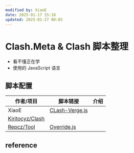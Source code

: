 ```yaml
---
modified by: XiaoE
date: 2025-01-17 15:18
updated: 2025-01-27 00:03
---
```

# Clash.Meta & Clash 脚本整理
- 看不懂正在学
- 使用的 JavaScript 语言

## 脚本配置

| 作者/项目                                                 | 脚本链接                                                                                                           | 介绍  |
| ----------------------------------------------------- | -------------------------------------------------------------------------------------------------------------- | --- |
| XiaoE                                                 | [CLash-Verge.js](https://raw.githubusercontent.com/LaolunsiG/PCR/refs/heads/main/Scripts/Clash/Clash.Meta_Override.js) |     |
| [Kiritocyz/Clash](https://github.com/Kiritocyz/Clash) |                                                                                                                |     |
| [Repcz/Tool](https://github.com/Repcz/Tool)           | [Override.js](https://raw.githubusercontent.com/Repcz/Tool/refs/heads/X/Clash/Meta/Override.js)                |     |

## reference
